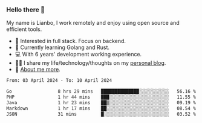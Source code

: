 ### Hello there 👋

My name is Lianbo, I work remotely and enjoy using open source and efficient tools.

- 🔭 Interested in full stack. Focus on backend.
- 🌱 Currently learning Golang and Rust.
- 💻 With 6 years' development working experience.
- ✍🏻 I share my life/technology/thoughts on my [personal blog](https://godruoyi.com).
- 👒 [About me more](https://godruoyi.com/posts/About-godruoyi).

<!--START_SECTION:waka-->

```txt
From: 03 April 2024 - To: 10 April 2024

Go                 8 hrs 29 mins   ██████████████░░░░░░░░░░░   56.16 %
PHP                1 hr 44 mins    ███░░░░░░░░░░░░░░░░░░░░░░   11.55 %
Java               1 hr 23 mins    ██▒░░░░░░░░░░░░░░░░░░░░░░   09.19 %
Markdown           1 hr 17 mins    ██░░░░░░░░░░░░░░░░░░░░░░░   08.54 %
JSON               31 mins         █░░░░░░░░░░░░░░░░░░░░░░░░   03.52 %
```

<!--END_SECTION:waka-->
